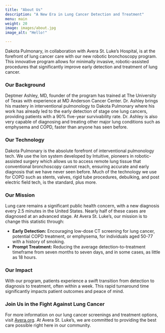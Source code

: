 ```yaml
---
title: "About Us"
description: "A New Era in Lung Cancer Detection and Treatment"
menu: main
weight: 20
image: images/about.jpg
image_alt: "Hello!"

---
```

Dakota Pulmonary, in collaboration with Avera St. Luke’s Hospital, is at the forefront of lung cancer care with our new robotic bronchoscopy program. This innovative program allows for minimally invasive, robotic-assisted procedures that significantly improve early detection and treatment of lung cancer.

### Our Background
Deptmer Ashley, MD, founder of the program has trained at The University of Texas with experience at MD Anderson Cancer Center. Dr. Ashley brings his mastery in interventional pulmonology to Dakota Pulmonary where his work has already led to the early detection of stage one lung cancers, providing patients with a 90% five-year survivability rate. Dr. Ashley is also very capable of diagnosing and treating other major lung conditions such as emphysema and COPD, faster than anyone has seen before. 

### Our Technology
Dakota Pulmonary is the absolute forefront of interventional pulmonology tech. We use the Ion system developed by Intuitive, pioneers in robotic-assisted surgery which allows us to access remote lung tissue that conventional bronchoscopy cannot reach, ensuring accurate and early diagnosis that we have never seen before. Much of the technology we use for COPD such as stents, valves, rigid tube procedures, debulking, and post electric field tech, is the standard, plus more. 

### Our Mission
Lung care remains a significant public health concern, with a new diagnosis every 2.5 minutes in the United States. Nearly half of these cases are diagnosed at an advanced stage. At Avera St. Luke’s, our mission is to change this statistic through:

- **Early Detection:** Encouraging low-dose CT screening for lung cancer, potential COPD treatment, or emphysema, for individuals aged 50-77 with a history of smoking.
- **Prompt Treatment:** Reducing the average detection-to-treatment timeframe from seven months to seven days, and in some cases, as little as 18 hours. 

### Our Impact
With our program, patients experience a swift transition from detection to diagnosis to treatment, often within a week. This rapid turnaround time significantly impacts patient outcomes and peace of mind.

### Join Us in the Fight Against Lung Cancer
For more information on our lung cancer screenings and treatment options, visit [Avera.org](https://www.avera.org/). At Avera St. Luke’s, we are committed to providing the best care possible right here in our community.